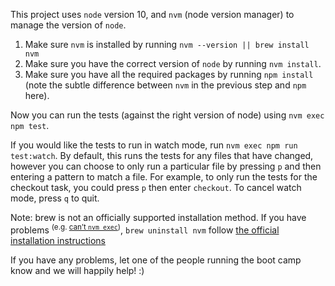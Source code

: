 This project uses `node` version 10, and `nvm` (node version manager) to manage the version of `node`.

1. Make sure `nvm` is installed by running `nvm --version || brew install nvm`
2. Make sure you have the correct version of `node` by running `nvm install`.
3. Make sure you have all the required packages by running `npm install` (note the subtle difference between `nvm` in the previous step and `npm` here).

Now you can run the tests (against the right version of node) using `nvm exec npm test`.

If you would like the tests to run in watch mode, run `nvm exec npm run test:watch`. By default, this runs the tests for any files that have changed, however you can choose to only run a particular file by pressing `p` and then entering a pattern to match a file. For example, to only run the tests for the checkout task, you could press `p` then enter `checkout`. To cancel watch mode, press `q` to quit.

Note: brew is not an officially supported installation method. If you have problems <sup>(e.g. [can’t `nvm exec`](https://github.com/nvm-sh/nvm/issues/856))</sup>, `brew uninstall nvm` follow [the official installation instructions](https://github.com/nvm-sh/nvm/blob/master/README.md#installing-and-updating)

If you have any problems, let one of the people running the boot camp know and we will happily help! :)
